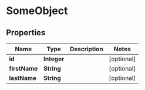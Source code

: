 
# SomeObject

## Properties
Name | Type | Description | Notes
------------ | ------------- | ------------- | -------------
**id** | **Integer** |  |  [optional]
**firstName** | **String** |  |  [optional]
**lastName** | **String** |  |  [optional]



